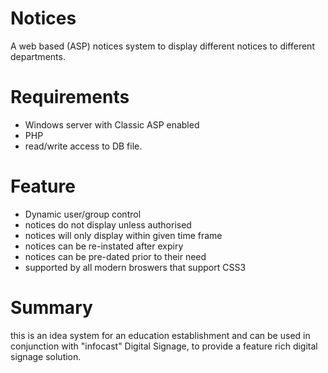 Notices
=======
A web based (ASP) notices system to display different notices to different departments.

Requirements
============
<ul>
<li>Windows server with Classic ASP enabled</li>
<li>PHP</li>
<li>read/write access to DB file.</li>
</ul>

Feature
=======
<ul>
<li>Dynamic user/group control</li>
<li>notices do not display unless authorised</li>
<li>notices will only display within given time frame</li>
<li>notices can be re-instated after expiry</li>
<li>notices can be pre-dated prior to their need</li>
<li>supported by all modern broswers that support CSS3</li>
</ul>

Summary
=======
<p>this is an idea system for an education establishment and can be used in conjunction with "infocast" Digital Signage, to provide a feature rich digital signage solution.</p>

